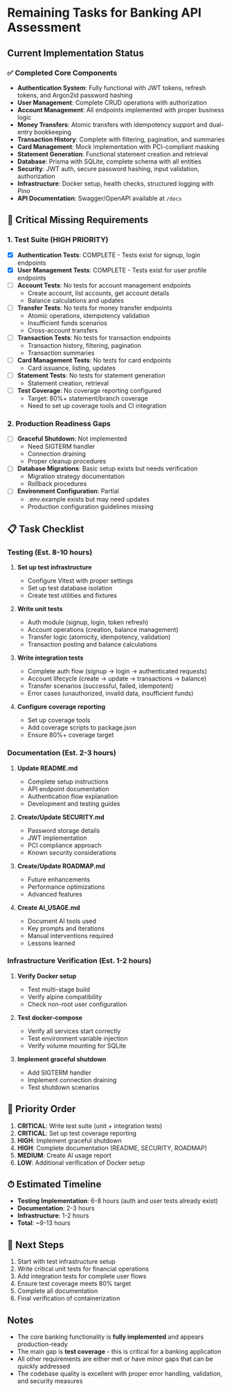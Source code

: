 # Remaining Tasks for Banking API Assessment

## Current Implementation Status

### ✅ Completed Core Components
- **Authentication System**: Fully functional with JWT tokens, refresh tokens, and Argon2id password hashing
- **User Management**: Complete CRUD operations with authorization
- **Account Management**: All endpoints implemented with proper business logic
- **Money Transfers**: Atomic transfers with idempotency support and dual-entry bookkeeping
- **Transaction History**: Complete with filtering, pagination, and summaries
- **Card Management**: Mock implementation with PCI-compliant masking
- **Statement Generation**: Functional statement creation and retrieval
- **Database**: Prisma with SQLite, complete schema with all entities
- **Security**: JWT auth, secure password hashing, input validation, authorization
- **Infrastructure**: Docker setup, health checks, structured logging with Pino
- **API Documentation**: Swagger/OpenAPI available at `/docs`

## 🔴 Critical Missing Requirements

### 1. Test Suite (HIGH PRIORITY)
- [x] **Authentication Tests**: COMPLETE - Tests exist for signup, login endpoints
- [x] **User Management Tests**: COMPLETE - Tests exist for user profile endpoints
- [ ] **Account Tests**: No tests for account management endpoints
  - Create account, list accounts, get account details
  - Balance calculations and updates
- [ ] **Transfer Tests**: No tests for money transfer endpoints
  - Atomic operations, idempotency validation
  - Insufficient funds scenarios
  - Cross-account transfers
- [ ] **Transaction Tests**: No tests for transaction endpoints
  - Transaction history, filtering, pagination
  - Transaction summaries
- [ ] **Card Management Tests**: No tests for card endpoints
  - Card issuance, listing, updates
- [ ] **Statement Tests**: No tests for statement generation
  - Statement creation, retrieval
- [ ] **Test Coverage**: No coverage reporting configured
  - Target: 80%+ statement/branch coverage
  - Need to set up coverage tools and CI integration

### 2. Production Readiness Gaps
- [ ] **Graceful Shutdown**: Not implemented
  - Need SIGTERM handler
  - Connection draining
  - Proper cleanup procedures
- [ ] **Database Migrations**: Basic setup exists but needs verification
  - Migration strategy documentation
  - Rollback procedures
- [ ] **Environment Configuration**: Partial
  - .env.example exists but may need updates
  - Production configuration guidelines missing

## 📋 Task Checklist

### Testing (Est. 8-10 hours)
1. **Set up test infrastructure**
   - Configure Vitest with proper settings
   - Set up test database isolation
   - Create test utilities and fixtures

2. **Write unit tests**
   - Auth module (signup, login, token refresh)
   - Account operations (creation, balance management)
   - Transfer logic (atomicity, idempotency, validation)
   - Transaction posting and balance calculations

3. **Write integration tests**
   - Complete auth flow (signup → login → authenticated requests)
   - Account lifecycle (create → update → transactions → balance)
   - Transfer scenarios (successful, failed, idempotent)
   - Error cases (unauthorized, invalid data, insufficient funds)

4. **Configure coverage reporting**
   - Set up coverage tools
   - Add coverage scripts to package.json
   - Ensure 80%+ coverage target

### Documentation (Est. 2-3 hours)
1. **Update README.md**
   - Complete setup instructions
   - API endpoint documentation
   - Authentication flow explanation
   - Development and testing guides

2. **Create/Update SECURITY.md**
   - Password storage details
   - JWT implementation
   - PCI compliance approach
   - Known security considerations

3. **Create/Update ROADMAP.md**
   - Future enhancements
   - Performance optimizations
   - Advanced features

4. **Create AI_USAGE.md**
   - Document AI tools used
   - Key prompts and iterations
   - Manual interventions required
   - Lessons learned

### Infrastructure Verification (Est. 1-2 hours)
1. **Verify Docker setup**
   - Test multi-stage build
   - Verify alpine compatibility
   - Check non-root user configuration

2. **Test docker-compose**
   - Verify all services start correctly
   - Test environment variable injection
   - Verify volume mounting for SQLite

3. **Implement graceful shutdown**
   - Add SIGTERM handler
   - Implement connection draining
   - Test shutdown scenarios

## 🎯 Priority Order

1. **CRITICAL**: Write test suite (unit + integration tests)
2. **CRITICAL**: Set up test coverage reporting
3. **HIGH**: Implement graceful shutdown
4. **HIGH**: Complete documentation (README, SECURITY, ROADMAP)
5. **MEDIUM**: Create AI usage report
6. **LOW**: Additional verification of Docker setup

## ⏱ Estimated Timeline

- **Testing Implementation**: 6-8 hours (auth and user tests already exist)
- **Documentation**: 2-3 hours
- **Infrastructure**: 1-2 hours
- **Total**: ~9-13 hours

## 🚀 Next Steps

1. Start with test infrastructure setup
2. Write critical unit tests for financial operations
3. Add integration tests for complete user flows
4. Ensure test coverage meets 80% target
5. Complete all documentation
6. Final verification of containerization

## Notes

- The core banking functionality is **fully implemented** and appears production-ready
- The main gap is **test coverage** - this is critical for a banking application
- All other requirements are either met or have minor gaps that can be quickly addressed
- The codebase quality is excellent with proper error handling, validation, and security measures